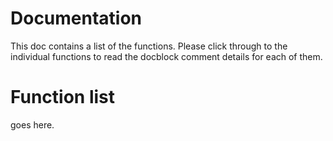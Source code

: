 # Documentation

This doc contains a list of the functions. Please click through to the individual functions to read the docblock comment details for each of them.
    
# Function list

goes here.